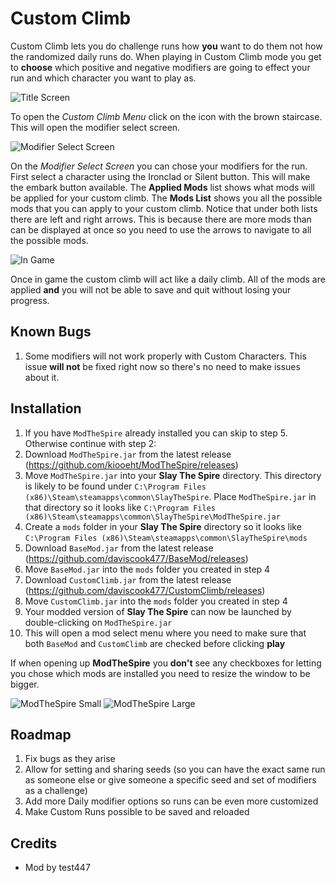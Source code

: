 # Custom Climb #
Custom Climb lets you do challenge runs how **you** want to do them not how the randomized daily runs do. When playing in Custom Climb mode you get to **choose** which positive and negative modifiers are going to effect your run and which character you want to play as.

![Title Screen](github_resources/custom_climb_main_menu.png)

To open the *Custom Climb Menu* click on the icon with the brown staircase. This will open the modifier select screen.

![Modifier Select Screen](github_resources/custom_climb_select_screen.png)

On the *Modifier Select Screen* you can chose your modifiers for the run. First select a character using the Ironclad or Silent button. This will make the embark button available. The **Applied Mods** list shows what mods will be applied for your custom climb. The **Mods List** shows you all the possible mods that you can apply to your custom climb. Notice that under both lists there are left and right arrows. This is because there are more mods than can be displayed at once so you need to use the arrows to navigate to all the possible mods.

![In Game](github_resources/custom_climb_in_game.png)

Once in game the custom climb will act like a daily climb. All of the mods are applied **and** you will not be able to save and quit without losing your progress.

## Known Bugs ##
1. Some modifiers will not work properly with Custom Characters. This issue **will not** be fixed right now so there's no need to make issues about it.

## Installation ##
1. If you have `ModTheSpire` already installed you can skip to step 5. Otherwise continue with step 2:
2. Download `ModTheSpire.jar` from the latest release (https://github.com/kiooeht/ModTheSpire/releases)
3. Move `ModTheSpire.jar` into your **Slay The Spire** directory. This directory is likely to be found under `C:\Program Files (x86)\Steam\steamapps\common\SlayTheSpire`. Place `ModTheSpire.jar` in that directory so it looks like `C:\Program Files (x86)\Steam\steamapps\common\SlayTheSpire\ModTheSpire.jar`
4. Create a `mods` folder in your **Slay The Spire** directory so it looks like `C:\Program Files (x86)\Steam\steamapps\common\SlayTheSpire\mods`
5. Download `BaseMod.jar` from the latest release (https://github.com/daviscook477/BaseMod/releases)
6. Move `BaseMod.jar` into the `mods` folder you created in step 4
7. Download `CustomClimb.jar` from the latest release (https://github.com/daviscook477/CustomClimb/releases)
8. Move `CustomClimb.jar` into the `mods` folder you created in step 4
9. Your modded version of **Slay The Spire** can now be launched by double-clicking on `ModTheSpire.jar`
10. This will open a mod select menu where you need to make sure that both `BaseMod` and `CustomClimb` are checked before clicking **play**

If when opening up **ModTheSpire** you **don't** see any checkboxes for letting you chose which mods are installed you need to resize the window to be bigger.

![ModTheSpire Small](github_resources/modthespire_small.png)
![ModTheSpire Large](github_resources/modthespire_large.png)

## Roadmap ##
1. Fix bugs as they arise
2. Allow for setting and sharing seeds (so you can have the exact same run as someone else or give someone a specific seed and set of modifiers as a challenge)
3. Add more Daily modifier options so runs can be even more customized
4. Make Custom Runs possible to be saved and reloaded

## Credits ##
* Mod by test447
